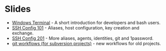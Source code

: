 # Slides

* [Windows Terminal](terminal/windows-terminal.md) - A short introduction for developers and bash users.
* [SSH Config 101](ssh_config/ssh_config_101.md) - Aliases, host configuration, key creation and exchange.
* [SSH Config 201](ssh_config/ssh_config_201.md) - More aliases, agents, identities, git and 1password.
* [git workflows (for subversion projects)](git_flow/readme.md) - new workflows for old projects.
